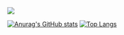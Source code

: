 <img src="https://capsule-render.vercel.app/api?type=waving&color=auto&height=200&section=header&text=DSYOUN&fontSize=50%&animation=fadeIn" />

[![Anurag's GitHub stats](https://github-readme-stats.vercel.app/api?username=dsy0un)](https://github.com/anuraghazra/github-readme-stats)
[![Top Langs](https://github-readme-stats.vercel.app/api/top-langs/?username=dsy0un)](https://github.com/anuraghazra/github-readme-stats)
